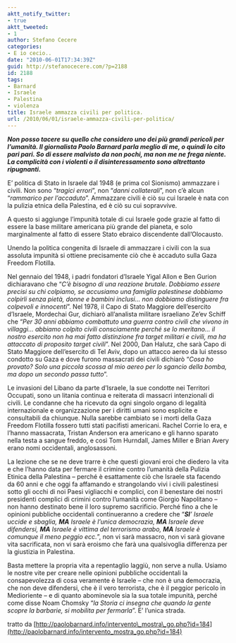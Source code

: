 ```yaml
---
aktt_notify_twitter:
- true
aktt_tweeted:
- 1
author: Stefano Cecere
categories:
- E io cecio..
date: "2010-06-01T17:34:39Z"
guid: http://stefanocecere.com/?p=2188
id: 2188
tags:
- Barnard
- Israele
- Palestina
- violenza
title: Israele ammazza civili per politica.
url: /2010/06/01/israele-ammazza-civili-per-politica/
---
```


_**Non posso tacere su quello che considero uno dei più grandi pericoli per l&#8217;umanità. Il giornalista Paolo Barnard parla meglio di me, o quindi lo cito pari pari. So di essere malvisto da non pochi, ma non me ne frega niente. La complicità con i violenti o il disinteressamento sono altrettanto ripugnanti.**_

E’ politica di Stato in Israele dal 1948 (e prima col Sionismo) ammazzare i civili. Non sono “_tragici errori_”, non “_danni collaterali_”, non c’è alcun “_rammarico per l’accaduto_”. Ammazzare civili è ciò su cui Israele è nata con la pulizia etnica della Palestina, ed è ciò su cui sopravvive.

A questo si aggiunge l’impunità totale di cui Israele gode grazie al fatto di essere la base militare americana più grande del pianeta, e solo marginalmente al fatto di essere Stato ebraico discendente dall’Olocausto.

Unendo la politica congenita di Israele di ammazzare i civili con la sua assoluta impunità si ottiene precisamente ciò che è accaduto sulla Gaza Freedom Flotilla.

Nel gennaio del 1948, i padri fondatori d’Israele Yigal Allon e Ben Gurion dichiaravano che “_C’è bisogno di una reazione brutale. Dobbiamo essere precisi su chi colpiamo, se accusiamo una famiglia palestinese dobbiamo colpirli senza pietà, donne e bambini inclusi… non dobbiamo distinguere fra colpevoli e innocenti_”. Nel 1978, il Capo di Stato Maggiore dell’esercito d’Israele, Mordechai Gur, dichiarò all’analista militare israeliano Ze’ev Schiff che “_Per 30 anni abbiamo combattuto una guerra contro civili che vivono in villaggi… abbiamo colpito civili consciamente perché se lo meritano… il nostro esercito non ha mai fatto distinzione fra target militari e civili, ma ha attaccato di proposito target civili_”. Nel 2000, Dan Halutz, che sarà Capo di Stato Maggiore dell’esercito di Tel Aviv, dopo un attacco aereo da lui stesso condotto su Gaza e dove furono massacrati dei civili dichiarò “_Cosa ho provato? Solo una piccola scossa al mio aereo per lo sgancio della bomba, ma dopo un secondo passa tutto_”.

Le invasioni del Libano da parte d’Israele, la sue condotte nei Territori Occupati, sono un litania continua e reiterata di massacri intenzionali di civili. Le condanne che ha ricevuto da ogni singolo organo di legalità internazionale e organizzazione per i diritti umani sono esplicite e consultabili da chiunque. Nulla sarebbe cambiato se i morti della Gaza Freedom Flotilla fossero tutti stati pacifisti americani. Rachel Corrie lo era, e l’hanno massacrata, Tristan Anderson era americano e gli hanno sparato nella testa a sangue freddo, e così Tom Hurndall, James Miller e Brian Avery erano nomi occidentali, anglosassoni.

La lezione che se ne deve trarre è che questi giovani eroi che diedero la vita e che l’hanno data per fermare il crimine contro l’umanità della Pulizia Etinica della Palestina – perché è esattamente ciò che Israele sta facendo da 60 anni e che oggi fa affamando e strangolando vivi i civili palestinesi sotto gli occhi di noi Paesi vigliacchi e complici, con il benestare dei nostri presidenti complici di crimini contro l’umanità come Giorgio Napolitano &#8211;  non hanno destinato bene il loro supremo sacrificio. Perché fino a che le opinioni pubbliche occidentali continueranno a credere che “**_SI_**_’ Israele uccide e sbaglia,_ **_MA_** _Israele è l’unica democrazia,_ **_MA_** _Israele deve difendersi,_ **_MA_** _Israele è vittima del terrorismo arabo,_ **_MA_** _Israele è comunque il meno peggio ecc._”, non vi sarà massacro, non vi sarà giovane vita sacrificata, non vi sarà eroismo che farà una qualsivoglia differenza per la giustizia in Palestina.

Basta mettere la propria vita a repentaglio laggiù, non serve a nulla. Usiamo le nostre vite per creare nelle opinioni pubbliche occidentali la consapevolezza di cosa veramente è Israele – che non è una democrazia, che non deve difendersi, che è il vero terrorista, che è il peggior pericolo in Medioriente &#8211; e di quanto abominevole sia la sua totale impunità, perché come disse Noam Chomsky “_la Storia ci insegna che quando la gente scopre la barbarie, si mobilita per fermarla_”. E’ l’unica strada.

tratto da [http://paolobarnard.info/intervento\_mostra\_go.php?id=184](http://paolobarnard.info/intervento_mostra_go.php?id=184)